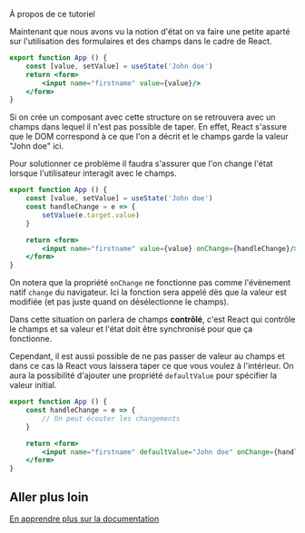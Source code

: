 À propos de ce tutoriel

Maintenant que nous avons vu la notion d'état on va faire une petite aparté sur l'utilisation des formulaires et des champs dans le cadre de React.

```jsx
export function App () {
    const [value, setValue] = useState('John doe')
    return <form>
        <input name="firstname" value={value}/>
    </form>
}
```

Si on crée un composant avec cette structure on se retrouvera avec un champs dans lequel il n'est pas possible de taper. En effet, React s'assure que le DOM correspond à ce que l'on a décrit et le champs garde la valeur "John doe" ici.

Pour solutionner ce problème il faudra s'assurer que l'on change l'état lorsque l'utilisateur interagit avec le champs.

```jsx
export function App () {
    const [value, setValue] = useState('John doe')
    const handleChange = e => {
        setValue(e.target.value)
    }

    return <form>
        <input name="firstname" value={value} onChange={handleChange}/>
    </form>
}
```

On notera que la propriété `onChange` ne fonctionne pas comme l'évènement natif `change` du navigateur. Ici la fonction sera appelé dès que la valeur est modifiée (et pas juste quand on désélectionne le champs).

Dans cette situation on parlera de champs **contrôlé**, c'est React qui contrôle le champs et sa valeur et l'état doit être synchronisé pour que ça fonctionne.

Cependant, il est aussi possible de ne pas passer de valeur au champs et dans ce cas là React vous laissera taper ce que vous voulez à l'intérieur. On aura la possibilité d'ajouter une propriété `defaultValue` pour spécifier la valeur initial.

```jsx
export function App () {
    const handleChange = e => {
        // On peut écouter les changements
    }

    return <form>
        <input name="firstname" defaultValue="John doe" onChange={handleChange}/>
    </form>
}
```

## Aller plus loin

[En apprendre plus sur la documentation](https://fr.react.dev/reference/react-dom/components/input#controlling-an-input-with-a-state-variable)
